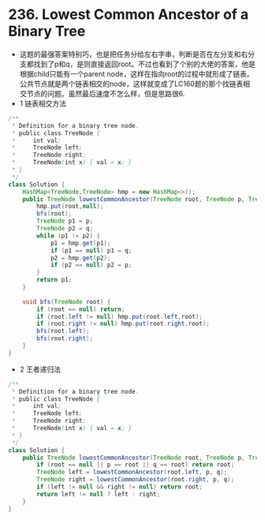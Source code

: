 # 236. Lowest Common Ancestor of a Binary Tree
- 这题的最强答案特别巧，也是把任务分给左右字串，判断是否在左分支和右分支都找到了p和q，是则直接返回root。不过也看到了个别的大佬的答案，他是根据child只能有一个parent node，这样在指向root的过程中就形成了链表。公共节点就是两个链表相交的node，这样就变成了LC160题的那个找链表相交节点的问题。虽然最后速度不怎么样，但是思路很6.
- 1 链表相交方法
```java
/**
 * Definition for a binary tree node.
 * public class TreeNode {
 *     int val;
 *     TreeNode left;
 *     TreeNode right;
 *     TreeNode(int x) { val = x; }
 * }
 */
class Solution {
    HashMap<TreeNode,TreeNode> hmp = new HashMap<>();
    public TreeNode lowestCommonAncestor(TreeNode root, TreeNode p, TreeNode q) {
        hmp.put(root,null);
        bfs(root);
        TreeNode p1 = p;
        TreeNode p2 = q;
        while (p1 != p2) {
            p1 = hmp.get(p1);
            if (p1 == null) p1 = q;
            p2 = hmp.get(p2);
            if (p2 == null) p2 = p;
        }
        return p1;
    }
    
    void bfs(TreeNode root) {
        if (root == null) return;
        if (root.left != null) hmp.put(root.left,root);
        if (root.right != null) hmp.put(root.right,root);
        bfs(root.left);
        bfs(root.right);
    }
}
```
- 2 王者递归法
```java
/**
 * Definition for a binary tree node.
 * public class TreeNode {
 *     int val;
 *     TreeNode left;
 *     TreeNode right;
 *     TreeNode(int x) { val = x; }
 * }
 */
class Solution {
    public TreeNode lowestCommonAncestor(TreeNode root, TreeNode p, TreeNode q) {
        if (root == null || p == root || q == root) return root;
        TreeNode left = lowestCommonAncestor(root.left, p, q);
        TreeNode right = lowestCommonAncestor(root.right, p, q);
        if (left != null && right != null) return root;
        return left != null ? left : right;
    }
}
```